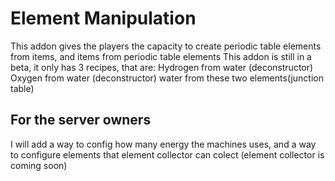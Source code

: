 # Element Manipulation
This addon gives the players the capacity to create periodic table elements from items, and items from periodic table elements
This addon is still in a beta, it only has 3 recipes, that are:
Hydrogen from water (deconstructor)
Oxygen from water (deconstructor)
water from these two elements(junction table)

## For the server owners

I will add a way to config how many energy the machines uses, and a way to configure elements that
element collector can colect
(element collector is coming soon)
